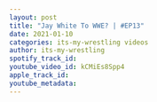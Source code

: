 ```yaml
---
layout: post
title: "Jay White To WWE? | #EP13"
date: 2021-01-10
categories: its-my-wrestling videos
author: its-my-wrestling
spotify_track_id: 
youtube_video_id: kCMiEs8Spp4
apple_track_id: 
youtube_metadata: 
---
```

